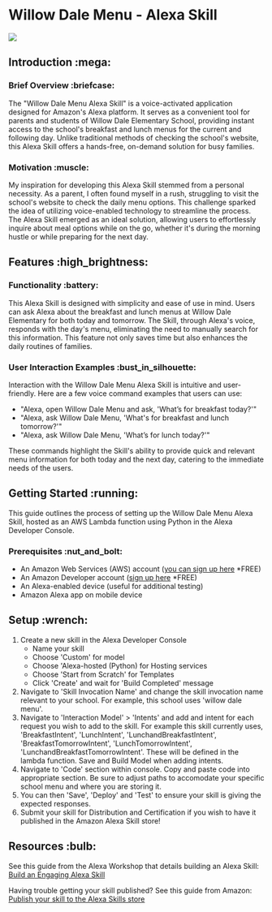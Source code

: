 <h1>Willow Dale Menu - Alexa Skill</h1> <img src="https://i.imgur.com/I4EbBQV.png"/>

<h2>Introduction :mega:</h2>

<h3>Brief Overview :briefcase:</h3>

<p>
The "Willow Dale Menu Alexa Skill" is a voice-activated application designed for Amazon's Alexa platform.
It serves as a convenient tool for parents and students of Willow Dale Elementary School, providing instant access to the school's breakfast and lunch menus for the current and following day. Unlike traditional methods of checking the school's website, this Alexa Skill offers a hands-free, on-demand solution for busy families.
</p>

<h3>Motivation :muscle:</h3>

<p>
My inspiration for developing this Alexa Skill stemmed from a personal necessity. As a parent, I often found myself in a rush, struggling to visit the school's website to check the daily menu options. This challenge sparked the idea of utilizing voice-enabled technology to streamline the process.
The Alexa Skill emerged as an ideal solution, allowing users to effortlessly inquire about meal options while on the go, whether it's during the morning hustle or while preparing for the next day.
</p>

<h2>Features :high_brightness:</h2>

<h3>Functionality :battery:</h3>
<p>
This Alexa Skill is designed with simplicity and ease of use in mind. Users can ask Alexa about the breakfast and lunch menus at Willow Dale Elementary for both today and tomorrow. The Skill, through Alexa's voice, responds with the day's menu, eliminating the need to manually search for this information. This feature not only saves time but also enhances the daily routines of families.
</p>

<h3>User Interaction Examples :bust_in_silhouette:</h3>

<p>
Interaction with the Willow Dale Menu Alexa Skill is intuitive and user-friendly. Here are a few voice command examples that users can use:

* "Alexa, open Willow Dale Menu and ask, 'What’s for breakfast today?'"
* "Alexa, ask Willow Dale Menu, 'What's for breakfast and lunch tomorrow?'"
* "Alexa, ask Willow Dale Menu, 'What’s for lunch today?'"

These commands highlight the Skill's ability to provide quick and relevant menu information for both today and the next day, catering to the immediate needs of the users.
</p>

<h2>Getting Started :running:</h2>

<p>This guide outlines the process of setting up the Willow Dale Menu Alexa Skill, hosted as an AWS Lambda function using Python in the Alexa Developer Console.</p>

<h3>Prerequisites :nut_and_bolt:</h3>

* An Amazon Web Services (AWS) account (<a href="https://aws.amazon.com/free/?trk=78b916d7-7c94-4cab-98d9-0ce5e648dd5f&sc_channel=ps&s_kwcid=AL!4422!3!432339156165!e!!g!!create%20aws%20account&ef_id=Cj0KCQiAic6eBhCoARIsANlox86TYDv0SwS8ZeHSBz83fubw5sXAhH_TBkWOhPDbwLqhL2emHYOICfgaAhIMEALw_wcB:G:s&s_kwcid=AL!4422!3!432339156165!e!!g!!create%20aws%20account&all-free-tier.sort-by=item.additionalFields.SortRank&all-free-tier.sort-order=asc&awsf.Free%20Tier%20Types=*all&awsf.Free%20Tier%20Categories=*all">you can sign up here</a> *FREE)
* An Amazon Developer account (<a href="https://developer.amazon.com/en-US/docs/alexa/ask-overviews/create-developer-account.html">sign up here</a> *FREE)
* An Alexa-enabled device (useful for additional testing)
* Amazon Alexa app on mobile device

<h2>Setup :wrench:</h2>

1. Create a new skill in the Alexa Developer Console
    - Name your skill
    - Choose 'Custom' for model
    - Choose 'Alexa-hosted (Python) for Hosting services
    - Choose 'Start from Scratch' for Templates
    - Click 'Create' and wait for 'Build Completed' message
2. Navigate to 'Skill Invocation Name' and change the skill invocation name relevant to your school. For example, this school uses 'willow dale menu'.
3. Navigate to 'Interaction Model' > 'Intents' and add and intent for each request you wish to add to the skill. For example this skill currently uses, 'BreakfastIntent', 'LunchIntent', 'LunchandBreakfastIntent', 'BreakfastTomorrowIntent', 'LunchTomorrowIntent', 'LunchandBreakfastTomorrowIntent'. These will be defined in the lambda function. Save and Build Model when adding intents.
4. Navigate to 'Code' section within console. Copy and paste code into appropriate section. Be sure to adjust paths to accomodate your specific school menu and where you are storing it.
5. You can then 'Save', 'Deploy' and 'Test' to ensure your skill is giving the expected responses.
6. Submit your skill for Distribution and Certification if you wish to have it published in the Amazon Alexa Skill store!

<h2>Resources :bulb:</h2>
See this guide from the Alexa Workshop that details building an Alexa Skill: <a href="https://developer.amazon.com/en-US/docs/alexa/workshops/build-an-engaging-skill/get-started/index.html?sc_category=Paid&sc_channel=SEM&sc_campaign=ASK-cta-q2-23&sc_publisher=GO&sc_content=Banner&sc_detail=GetStarted&sc_funnel=Awareness&sc_country=WW&sc_medium=Paid_SEM_ASK-cta-q2-23_GO_Banner_GetStarted_Awareness_WW_Skill_Builders&sc_segment=Skill_Builders&sc_keyword=how%20to%20create%20alexa%20skill&gclid=Cj0KCQjwuLShBhC_ARIsAFod4fJMfzQiVFRE34seCYRCDpbo9RxNJzfkMDDzdMcFCnRoQUFd9VTGDj4aAomqEALw_wcB">Build an Engaging Alexa Skill</a>

Having trouble getting your skill published? See this guide from Amazon: <a href="https://blueprints.amazon.com/help/publish-your-skill">Publish your skill to the Alexa Skills store</a>
